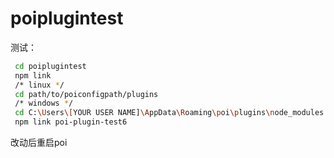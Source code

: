 # poiplugintest

测试：

```bash
 cd poiplugintest
 npm link
 /* linux */
 cd path/to/poiconfigpath/plugins
 /* windows */
 cd C:\Users\[YOUR USER NAME]\AppData\Roaming\poi\plugins\node_modules
 npm link poi-plugin-test6
```
改动后重启poi
